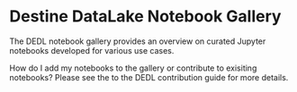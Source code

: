 # Destine DataLake Notebook Gallery

The DEDL notebook gallery provides an overview on curated Jupyter notebooks developed for various use cases.

How do I add my notebooks to the gallery or contribute to exisiting notebooks? Please see the to the DEDL contribution guide for more details.